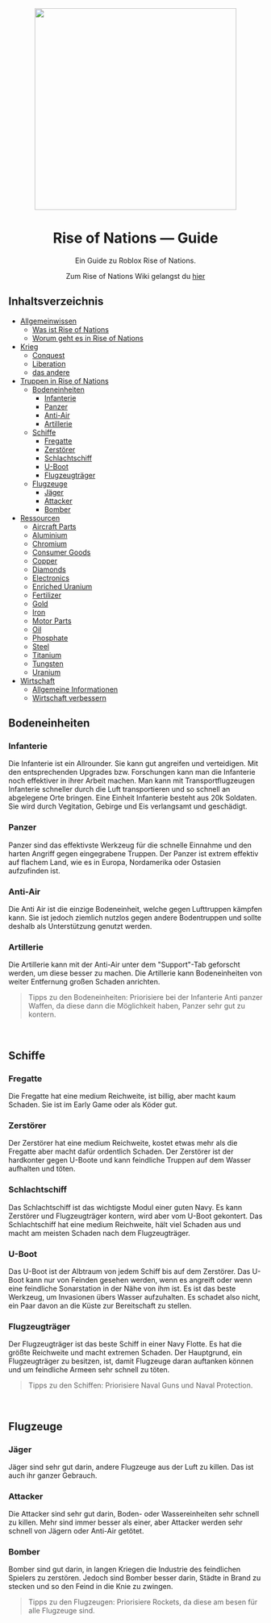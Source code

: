 <div align="center" width="100%">
    <img src="https://i.imgur.com/1FuHPVp.png" width="400"/>
</div>
<p align="center">
  <h1 align="center">Rise of Nations — Guide</h1>
  <p  align="center">Ein Guide zu Roblox Rise of Nations.<p>
  <p  align="center">Zum Rise of Nations Wiki gelangst du <a href="https://ronroblox.fandom.com/wiki/Roblox_Rise_of_Nations_Wiki">hier</a></p>
</p>

## Inhaltsverzeichnis

* [Allgemeinwissen](#allgemeinwissen)
	* [Was ist Rise of Nations](#wasistriseofnations)
	* [Worum geht es in Rise of Nations](#worumgehtesinriseofnations)
* [Krieg](#krieg)
	* [Conquest](#conquest)
	* [Liberation](#liberation)
	* [das andere](#)
* [Truppen in Rise of Nations](#truppeninriseofnations)
	* [Bodeneinheiten](#bodeneinheiten)
	  * [Infanterie](#infanterie)
	  * [Panzer](#panzer)
	  * [Anti-Air](#anti-air)
	  * [Artillerie](#artillerie)
	* [Schiffe](#schiffe)
	  * [Fregatte](#fregatte)
	  * [Zerstörer](#zerstörer)
	  * [Schlachtschiff](#schlachtschiff)
	  * [U-Boot](#u-boot)
	  * [Flugzeugträger](#flugzeugträger)
	* [Flugzeuge](#flugzeuge)
	   * [Jäger](#jäger)
	   * [Attacker](#attacker)
	   * [Bomber](#bomber)
*  [Ressourcen](#ressourcen)
	* [Aircraft Parts](#aircraftparts)
	* [Aluminium](#aluminium)
	* [Chromium](#chromium)
	* [Consumer Goods](#consumergoods)
	* [Copper](#copper)
	* [Diamonds](#diamonds)
	* [Electronics](electronics)
	* [Enriched Uranium](#enricheduranium)
	* [Fertilizer](#fertilizer)
	* [Gold](#gold)
	* [Iron](#iron)
	* [Motor Parts](#motorparts)
	* [Oil](#oil)
	* [Phosphate](#phosphate)
	* [Steel](#steel)
	* [Titanium](#titanium)
	* [Tungsten](#tungsten)
	* [Uranium](#uranium)
* [Wirtschaft](#wirtschaft)
	* [Allgemeine Informationen](#wirtschaftallgemeineinformationen)
	* [Wirtschaft verbessern](#wirtschaftverbessern)

## Bodeneinheiten
### Infanterie
Die Infanterie ist ein Allrounder. Sie kann gut angreifen und verteidigen. Mit den entsprechenden Upgrades bzw. Forschungen kann man die Infanterie noch effektiver in ihrer Arbeit machen. Man kann mit Transportflugzeugen Infanterie schneller durch die Luft transportieren und so schnell an abgelegene Orte bringen. Eine Einheit Infanterie besteht aus 20k Soldaten.
Sie wird durch Vegitation, Gebirge und Eis verlangsamt und geschädigt.

### Panzer
Panzer sind das effektivste Werkzeug für die schnelle Einnahme und den harten Angriff gegen eingegrabene Truppen. Der Panzer ist extrem effektiv auf flachem Land, wie es in Europa, Nordamerika oder Ostasien aufzufinden ist.

### Anti-Air
Die Anti Air ist die einzige Bodeneinheit, welche gegen Lufttruppen kämpfen kann. Sie ist jedoch ziemlich nutzlos gegen andere Bodentruppen und sollte deshalb als Unterstützung genutzt werden.

### Artillerie
Die Artillerie kann mit der Anti-Air unter dem "Support"-Tab geforscht werden, um diese besser zu machen. Die Artillerie kann Bodeneinheiten von weiter Entfernung großen Schaden anrichten.

> Tipps zu den Bodeneinheiten:
> Priorisiere bei der Infanterie Anti panzer Waffen, da diese dann die Möglichkeit haben, Panzer sehr gut zu kontern.
<br />

## Schiffe
### Fregatte
Die Fregatte hat eine medium Reichweite, ist billig, aber macht kaum Schaden. Sie ist im Early Game oder als Köder gut.

### Zerstörer
Der Zerstörer hat eine medium Reichweite, kostet etwas mehr als die Fregatte aber macht dafür ordentlich Schaden. Der Zerstörer ist der hardkonter gegen U-Boote und kann feindliche Truppen auf dem Wasser aufhalten und töten.

### Schlachtschiff
Das Schlachtschiff ist das wichtigste Modul einer guten Navy. Es kann Zerstörer und Flugzeugträger kontern, wird aber vom U-Boot gekontert. Das Schlachtschiff hat eine medium Reichweite, hält viel Schaden aus und macht am meisten Schaden nach dem Flugzeugträger.

### U-Boot
Das U-Boot ist der Albtraum von jedem Schiff bis auf dem Zerstörer. Das U-Boot kann nur von Feinden gesehen werden, wenn es angreift oder wenn eine feindliche Sonarstation in der Nähe von ihm ist. Es ist das beste Werkzeug, um Invasionen übers Wasser aufzuhalten. Es schadet also nicht, ein Paar davon an die Küste zur Bereitschaft zu stellen.

### Flugzeugträger
Der Flugzeugträger ist das beste Schiff in einer Navy Flotte. Es hat die größte Reichweite und macht extremen Schaden. Der Hauptgrund, ein Flugzeugträger zu besitzen, ist, damit Flugzeuge daran auftanken können und um feindliche Armeen sehr schnell zu töten.

> Tipps zu den Schiffen:
> Priorisiere Naval Guns und Naval Protection.
<br />

## Flugzeuge
### Jäger
Jäger sind sehr gut darin, andere Flugzeuge aus der Luft zu killen. Das ist auch ihr ganzer Gebrauch.

### Attacker
Die Attacker sind sehr gut darin, Boden- oder Wassereinheiten sehr schnell zu killen. Mehr sind immer besser als einer, aber Attacker werden sehr schnell von Jägern oder Anti-Air getötet.

### Bomber
Bomber sind gut darin, in langen Kriegen die Industrie des feindlichen Spielers zu zerstören. Jedoch sind Bomber besser darin, Städte in Brand zu stecken und so den Feind in die Knie zu zwingen.

> Tipps zu den Flugzeugen:
> Priorisiere Rockets, da diese am besen für alle Flugzeuge sind.
